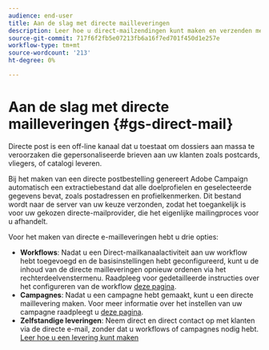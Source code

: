 ```yaml
---
audience: end-user
title: Aan de slag met directe mailleveringen
description: Leer hoe u direct-mailzendingen kunt maken en verzenden met Adobe Campaign Web
source-git-commit: 717f6f2fb5e07213fb6a16f7ed701f450d1e257e
workflow-type: tm+mt
source-wordcount: '213'
ht-degree: 0%

---
```



# Aan de slag met directe mailleveringen {#gs-direct-mail}

Directe post is een off-line kanaal dat u toestaat om dossiers aan massa te veroorzaken die gepersonaliseerde brieven aan uw klanten zoals postcards, vliegers, of catalogi leveren.

Bij het maken van een directe postbestelling genereert Adobe Campaign automatisch een extractiebestand dat alle doelprofielen en geselecteerde gegevens bevat, zoals postadressen en profielkenmerken. Dit bestand wordt naar de server van uw keuze verzonden, zodat het toegankelijk is voor uw gekozen directe-mailprovider, die het eigenlijke mailingproces voor u afhandelt.

Voor het maken van directe e-mailleveringen hebt u drie opties:

* **Workflows**: Nadat u een Direct-mailkanaalactiviteit aan uw workflow hebt toegevoegd en de basisinstellingen hebt geconfigureerd, kunt u de inhoud van de directe mailleveringen opnieuw ordenen via het rechterdeelvenstermenu. Raadpleeg voor gedetailleerde instructies over het configureren van de workflow [deze pagina](../workflows/gs-workflow-creation.md).
* **Campagnes**: Nadat u een campagne hebt gemaakt, kunt u een directe maillevering maken. Voor meer informatie over het instellen van uw campagne raadpleegt u [deze pagina](../campaigns/gs-campaigns.md).
* **Zelfstandige leveringen**: Neem direct en direct contact op met klanten via de directe e-mail, zonder dat u workflows of campagnes nodig hebt. [Leer hoe u een levering kunt maken](../msg/gs-deliveries.md)

<!--
<table style="table-layout:fixed"><tr style="border: 0;">
<td>
<a href="create-push.md">
<img alt="Lead" src="assets/do-not-localize/push_create.jpeg">
</a>
<div><a href="create-push.md"><strong>Create a push delivery</strong>
</div>
<p>
</td>
<td>
<a href="content-push.md">
<img alt="Infrequent" src="assets/do-not-localize/push_design.jpeg">
</a>
<div>
<a href="content-push.md"><strong>Design a push delivery<strong></strong></a>
</div>
<p></td>
<td>
<a href="send-push.md">
<img alt="Validation" src="assets/do-not-localize/push_send.jpeg">
</a>
<div>
<a href="send-push.md"><strong>Send a push delivery</strong></a>
</div>
<p>
</td>
<td>
<a href="send-push.md">
<img alt="Validation" src="assets/do-not-localize/push_report.jpeg">
</a>
<div>
<a href="send-push.md"><strong>Push delivery report</strong></a>
</div>
<p>
</td>
</tr></table>
-->
